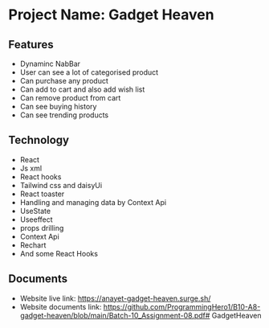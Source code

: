 
# Project Name: Gadget Heaven

## Features

- Dynaminc NabBar
- User can see a lot of categorised product
- Can purchase any product
- Can add to cart and also add wish list
- Can remove product from cart
- Can see buying history
- Can see trending products


## Technology

- React 
- Js xml
- React hooks
- Tailwind css and daisyUi
- React toaster
- Handling and managing data by Context Api
- UseState
- Useeffect
- props drilling
- Context Api
- Rechart
- And some React Hooks


## Documents
- Website live link: https://anayet-gadget-heaven.surge.sh/
- Website documents link: https://github.com/ProgrammingHero1/B10-A8-gadget-heaven/blob/main/Batch-10_Assignment-08.pdf#   G a d g e t H e a v e n 
 
 
